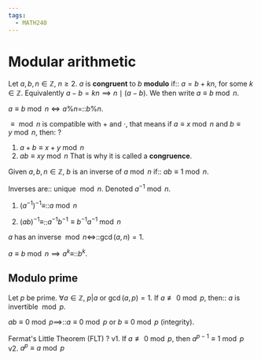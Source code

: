 ```yaml
---
tags:
  - MATH240
---
```

# Modular arithmetic

Let $a,b,n \in \mathbb{Z}$, $n \geq 2$. $a$ is **congruent** to $b$ **modulo** if:: $a=b+kn$, for some $k \in \mathbb{Z}$. Equivalently $a-b = kn \implies n \mid (a-b)$. We then write $a \equiv b \bmod n$.
<!--SR:!2025-05-03,23,230-->

$a \equiv b \bmod n \iff a \%n=$::$b\%n$.
<!--SR:!2025-06-17,52,250-->

$\equiv \bmod n$ is compatible with $+$ and $\cdot$, that means if $a \equiv x \bmod n$ and $b \equiv y \bmod n$, then:
?
1. $a+b \equiv x+y \bmod n$
2. $ab \equiv xy \bmod n$
That is why it is called a **congruence**.
<!--SR:!2025-04-30,26,230-->

Given $a,b,n \in \mathbb{Z}$, $b$ is an inverse of $a \bmod n$ if:: $ab \equiv 1 \bmod n$.
<!--SR:!2025-05-17,32,210-->

Inverses are:: unique $\bmod n$. Denoted $a^{-1} \bmod n$.
<!--SR:!2025-05-21,25,190-->


1. $(a^{-1})^{-1}\equiv$::$a \bmod n$
<!--SR:!2025-05-16,3,240-->
2. $(ab)^{-1}\equiv$::$a^{-1}b^{-1}\equiv b^{-1}a^{-1}\bmod n$
<!--SR:!2025-05-08,12,200-->


$a$ has an inverse $\bmod n \iff$::$\gcd(a,n)=1$.
<!--SR:!2025-04-29,17,200-->

$a \equiv b \bmod n \implies a^{k}\equiv$::$b^{k}$.
<!--SR:!2025-05-02,22,220-->

## Modulo prime

Let $p$ be prime. $\forall a \in \mathbb{Z}$, $p |a$ or $\gcd(a,p)=1$. If $a \not\equiv0 \bmod p$, then:: $a$ is invertible $\bmod p$.
<!--SR:!2025-04-30,4,180-->

$ab \equiv 0 \bmod p \implies$::$a \equiv 0 \bmod p$ or $b \equiv 0 \bmod p$ (integrity).
<!--SR:!2025-05-21,8,220-->

Fermat's Little Theorem (FLT)
?
v1. If $a\not\equiv0\bmod p$, then $a^{p-1}\equiv 1 \bmod p$
v2. $a^{p}\equiv a \bmod p$
<!--SR:!2025-04-30,21,220-->

